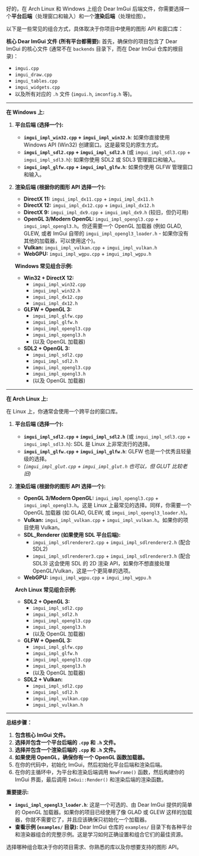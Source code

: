 好的，在 Arch Linux 和 Windows 上组合 Dear ImGui 后端文件，你需要选择一个**平台后端**（处理窗口和输入）和一个**渲染后端**（处理绘图）。

以下是一些常见的组合方式，具体取决于你项目中使用的图形 API 和窗口库：

**核心 Dear ImGui 文件 (所有平台都需要):**
首先，确保你的项目包含了 Dear ImGui 的核心文件 (通常不在 `backends` 目录下，而在 Dear ImGui 仓库的根目录)：
* `imgui.cpp`
* `imgui_draw.cpp`
* `imgui_tables.cpp`
* `imgui_widgets.cpp`
* 以及所有对应的 `.h` 文件 (`imgui.h`, `imconfig.h` 等)。

---

**在 Windows 上:**

1.  **平台后端 (选择一个):**
    * **`imgui_impl_win32.cpp` + `imgui_impl_win32.h`**: 如果你直接使用 Windows API (Win32) 创建窗口。这是最常见的原生方式。
    * **`imgui_impl_sdl2.cpp` + `imgui_impl_sdl2.h`** (或 `imgui_impl_sdl3.cpp` + `imgui_impl_sdl3.h`): 如果你使用 SDL2 或 SDL3 管理窗口和输入。
    * **`imgui_impl_glfw.cpp` + `imgui_impl_glfw.h`**: 如果你使用 GLFW 管理窗口和输入。

2.  **渲染后端 (根据你的图形 API 选择一个):**
    * **DirectX 11:** `imgui_impl_dx11.cpp` + `imgui_impl_dx11.h`
    * **DirectX 12:** `imgui_impl_dx12.cpp` + `imgui_impl_dx12.h`
    * **DirectX 9:** `imgui_impl_dx9.cpp` + `imgui_impl_dx9.h` (较旧，但仍可用)
    * **OpenGL 3/Modern OpenGL:** `imgui_impl_opengl3.cpp` + `imgui_impl_opengl3.h`。你还需要一个 OpenGL 加载器 (例如 GLAD, GLEW, 或者 ImGui 自带的 `imgui_impl_opengl3_loader.h` - 如果你没有其他的加载器，可以使用这个)。
    * **Vulkan:** `imgui_impl_vulkan.cpp` + `imgui_impl_vulkan.h`
    * **WebGPU:** `imgui_impl_wgpu.cpp` + `imgui_impl_wgpu.h`

    **Windows 常见组合示例:**
    * **Win32 + DirectX 12:**
        * `imgui_impl_win32.cpp`
        * `imgui_impl_win32.h`
        * `imgui_impl_dx12.cpp`
        * `imgui_impl_dx12.h`
    * **GLFW + OpenGL 3:**
        * `imgui_impl_glfw.cpp`
        * `imgui_impl_glfw.h`
        * `imgui_impl_opengl3.cpp`
        * `imgui_impl_opengl3.h`
        * (以及 OpenGL 加载器)
    * **SDL2 + OpenGL 3:**
        * `imgui_impl_sdl2.cpp`
        * `imgui_impl_sdl2.h`
        * `imgui_impl_opengl3.cpp`
        * `imgui_impl_opengl3.h`
        * (以及 OpenGL 加载器)

---

**在 Arch Linux 上:**

在 Linux 上，你通常会使用一个跨平台的窗口库。

1.  **平台后端 (选择一个):**
    * **`imgui_impl_sdl2.cpp` + `imgui_impl_sdl2.h`** (或 `imgui_impl_sdl3.cpp` + `imgui_impl_sdl3.h`): SDL 是 Linux 上非常流行的选择。
    * **`imgui_impl_glfw.cpp` + `imgui_impl_glfw.h`**: GLFW 也是一个优秀且轻量级的选择。
    * *(`imgui_impl_glut.cpp` + `imgui_impl_glut.h` 也可以，但 GLUT 比较老旧)*

2.  **渲染后端 (根据你的图形 API 选择一个):**
    * **OpenGL 3/Modern OpenGL:** `imgui_impl_opengl3.cpp` + `imgui_impl_opengl3.h`。这是 Linux 上最常见的选择。同样，你需要一个 OpenGL 加载器 (如 GLAD, GLEW, 或 `imgui_impl_opengl3_loader.h`)。
    * **Vulkan:** `imgui_impl_vulkan.cpp` + `imgui_impl_vulkan.h`。如果你的项目使用 Vulkan。
    * **SDL_Renderer (如果使用 SDL 平台后端):**
        * `imgui_impl_sdlrenderer2.cpp` + `imgui_impl_sdlrenderer2.h` (配合 SDL2)
        * `imgui_impl_sdlrenderer3.cpp` + `imgui_impl_sdlrenderer3.h` (配合 SDL3)
        这会使用 SDL 的 2D 渲染 API，如果你不想直接处理 OpenGL/Vulkan，这是一个更简单的选项。
    * **WebGPU:** `imgui_impl_wgpu.cpp` + `imgui_impl_wgpu.h`

    **Arch Linux 常见组合示例:**
    * **SDL2 + OpenGL 3:**
        * `imgui_impl_sdl2.cpp`
        * `imgui_impl_sdl2.h`
        * `imgui_impl_opengl3.cpp`
        * `imgui_impl_opengl3.h`
        * (以及 OpenGL 加载器)
    * **GLFW + OpenGL 3:**
        * `imgui_impl_glfw.cpp`
        * `imgui_impl_glfw.h`
        * `imgui_impl_opengl3.cpp`
        * `imgui_impl_opengl3.h`
        * (以及 OpenGL 加载器)
    * **SDL2 + Vulkan:**
        * `imgui_impl_sdl2.cpp`
        * `imgui_impl_sdl2.h`
        * `imgui_impl_vulkan.cpp`
        * `imgui_impl_vulkan.h`

---

**总结步骤：**

1.  **包含核心 ImGui 文件。**
2.  **选择并包含一个平台后端的 `.cpp` 和 `.h` 文件。**
3.  **选择并包含一个渲染后端的 `.cpp` 和 `.h` 文件。**
4.  **如果使用 OpenGL，确保你有一个 OpenGL 函数加载器。**
5.  在你的代码中，初始化 ImGui，然后初始化平台后端和渲染后端。
6.  在你的主循环中，为平台和渲染后端调用 `NewFrame()` 函数，然后构建你的 ImGui 界面，最后调用 `ImGui::Render()` 和渲染后端的渲染函数。

**重要提示:**
* **`imgui_impl_opengl3_loader.h`**: 这是一个可选的、由 Dear ImGui 提供的简单的 OpenGL 加载器。如果你的项目已经使用了像 GLAD 或 GLEW 这样的加载器，你就不需要它了，并且应该确保只初始化一个加载器。
* **查看示例 (`examples/` 目录):** Dear ImGui 仓库的 `examples/` 目录下有各种平台和渲染器组合的完整示例。这是学习如何正确设置和组合它们的最佳资源。

选择哪种组合取决于你的项目需求、你熟悉的库以及你想要支持的图形 API。